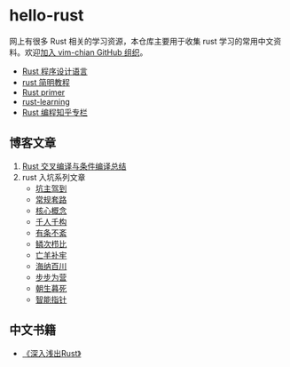 # hello-rust

网上有很多 Rust 相关的学习资源，本仓库主要用于收集 rust 学习的常用中文资料。欢迎[加入 vim-chian GitHub 组织](http://probot-invite.herokuapp.com/join/eyJhbGciOiJIUzI1NiIsInR5cCI6IkpXVCJ9.eyJzdWIiOiJydXN0LWNoaW5hIiwiaXNzIjo3NDQ1MzY2LCJyb2xlIjoibWVtYmVyIiwiaWF0IjoxNTg0NzU3NjE1fQ.WD6-dRD79nwxR2f5d9_BoGrw_5fxkAjAcIf2kCzZqI4)。

- [Rust 程序设计语言](https://kaisery.github.io/trpl-zh-cn/)
- [rust 简明教程](https://geektutu.com/post/quick-rust.html)
- [Rust primer](https://legacy.gitbook.com/book/rustcc/rustprimer)
- [rust-learning](https://github.com/ctjhoa/rust-learning)
- [Rust 编程知乎专栏](https://zhuanlan.zhihu.com/rust-lang)

## 博客文章

1. [Rust 交叉编译与条件编译总结](https://juejin.im/entry/5bf6623351882521c8113e0d)
2. rust 入坑系列文章
   - [坑主驾到](https://juejin.im/entry/5d8a37226fb9a04dda70824f)
   - [常规套路](https://juejin.im/entry/5d9ca2925188252e097569c5)
   - [核心概念](https://juejin.im/entry/5da495715188251c7b5921ad)
   - [千人千构](https://juejin.im/entry/5db6f21551882564586e7567)
   - [有条不紊](https://juejin.im/entry/5dc0536af265da4d1518ed41)
   - [鳞次栉比](https://juejin.im/entry/5de52aabf265da05f264c278)
   - [亡羊补牢](https://juejin.im/entry/5e0c32386fb9a0484650828d)
   - [海纳百川](https://juejin.im/entry/5e1f291bf265da3e4244e164)
   - [步步为营](https://juejin.im/entry/5e4ff30251882549453861e8)
   - [朝生暮死](https://juejin.im/entry/5e5e6a96e51d45270d531796)
   - [智能指针](https://juejin.im/entry/5e67a9aee51d4527086b4c3a)

## 中文书籍

- [《深入浅出Rust》](https://book.douban.com/subject/30312231/)
